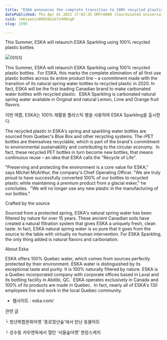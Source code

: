 ```yaml
---
title: "ESKA announces the complete transition to 100% recycled plastic for its natural spring and sparkling water bottles"
datePublished: Thu Apr 01 2021 17:03:35 GMT+0000 (Coordinated Universal Time)
cuid: cm6zywxin00020aib7z400sq0
slug: 1595

---
```



This Summer, ESKA will relaunch ESKA Sparkling using 100% recycled plastic bottles

![이미지](https://cdn.hashnode.com/res/hashnode/image/upload/v1739247262138/cdf6a632-e4ba-441e-95f7-b1b13e19d65a.jpeg)

This Summer, ESKA will relaunch ESKA Sparkling using 100% recycled plastic bottles.  For ESKA, this marks the complete elimination of all first use plastic bottles across its entire product line – a commitment made with the transition of its natural spring water bottles to recycled plastic in 2020. In fact, ESKA will be the first leading Canadian brand to make carbonated water bottles with recycled plastic.  ESKA Sparkling is carbonated natural spring water available in Original and natural Lemon, Lime and Orange fruit flavors.

이번 여름, ESKA는 100% 재활용 플라스틱 병을 사용하여 ESKA Sparkling을 출시한다.

The recycled plastic in ESKA's spring and sparkling water bottles are sourced from Quebec's Blue Box and other recycling systems. The rPET bottles are themselves recyclable, which is part of the brand's commitment to environmental sustainability and contributing to the circular economy.  In fact, these recycled PET bottles in turn become new bottles, that means continuous reuse – an idea that ESKA calls the "Recycle of Life".

"Preserving and protecting the environment is a core value for ESKA," says Michel McArthur, the company's Chief Operating Officer. "We are truly proud to have successfully converted 100% of our bottles to recycled plastic while maintaining a premium product from a glacial esker," he concludes.  "We will no longer use any new plastic in the manufacturing of our bottles."

Crafted by the source

Sourced from a protected spring, ESKA's natural spring water has been filtered by nature for over 15 years. These ancient Canadian soils have created a natural filtration system that gives ESKA a uniquely fresh, clean taste. In fact, ESKA natural spring water is so pure that it goes from the source to the table with virtually no human intervention. For ESKA Sparkling, the only thing added is natural flavors and carbonation.

About Eska

ESKA offers 100% Quebec water, which comes from sources perfectly protected by their environment. ESKA water is distinguished by its exceptional taste and purity. It is 100% naturally filtered by nature. ESKA is a Quebec incorporated company with corporate offices based in Laval and its bottling facility in Abitibi, QC.  ESKA operates exclusively in Canada and 100% of its products are made in Quebec.  In fact, nearly all of ESKA's 130 employees live and work in the local Quebec community.

- 웹사이트 : eska.com/

관련 글

└ 청년복합문화마켓 '종로청년숲'에서 만난 동물아트

└ 성수동 카우앤독에서 열린 ‘서울숲마켓’ 현장스케치